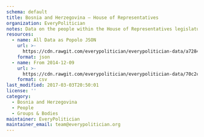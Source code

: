 ```yaml
---
schema: default
title: Bosnia and Herzegovina — House of Representatives
organization: EveryPolitician
notes: Data on the people within the House of Representatives legislature of Bosnia and Herzegovina.
resources:
  - name: All Data as Popolo JSON
    url: >-
      https://cdn.rawgit.com/everypolitician/everypolitician-data/a7284c811c0239ddbe8a5c43e52243748e1fe880/data/Bosnia_and_Herzegovina/House_of_Representatives/ep-popolo-v1.0.json
    format: json
  - name: From 2014-12-09
    url: >-
      https://cdn.rawgit.com/everypolitician/everypolitician-data/70c2ca47333904adf371b383740ec4a51d8e6ea8/data/Bosnia_and_Herzegovina/House_of_Representatives/term-7.csv
    format: csv
last_modified: 2017-03-03T20:50:01
license: ''
category:
  - Bosnia and Herzegovina
  - People
  - Groups & Bodies
maintainer: EveryPolitician
maintainer_email: team@everypolitician.org
---
```

